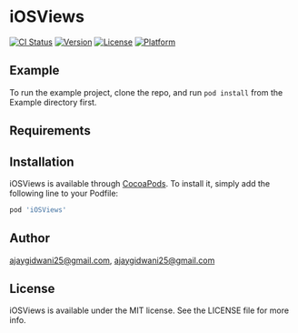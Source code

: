 # iOSViews

[![CI Status](https://img.shields.io/travis/ajaygidwani25@gmail.com/iOSViews.svg?style=flat)](https://travis-ci.org/ajaygidwani25@gmail.com/iOSViews)
[![Version](https://img.shields.io/cocoapods/v/iOSViews.svg?style=flat)](https://cocoapods.org/pods/iOSViews)
[![License](https://img.shields.io/cocoapods/l/iOSViews.svg?style=flat)](https://cocoapods.org/pods/iOSViews)
[![Platform](https://img.shields.io/cocoapods/p/iOSViews.svg?style=flat)](https://cocoapods.org/pods/iOSViews)

## Example

To run the example project, clone the repo, and run `pod install` from the Example directory first.

## Requirements

## Installation

iOSViews is available through [CocoaPods](https://cocoapods.org). To install
it, simply add the following line to your Podfile:

```ruby
pod 'iOSViews'
```

## Author

ajaygidwani25@gmail.com, ajaygidwani25@gmail.com

## License

iOSViews is available under the MIT license. See the LICENSE file for more info.
